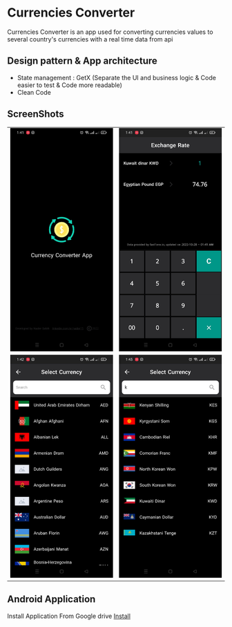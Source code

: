 # Currencies Converter

Currencies Converter is an app used for converting currencies values to several country's currencies with a real time data from api

## Design pattern & App architecture

- State management : GetX (Separate the UI and business logic & Code easier to test & Code more readable)
- Clean Code

## ScreenShots

<table>
    <tr>
        <td><img src="assets/screenshots/screenshot1.jpg" width="300" /></td>
        <td><img src="assets/screenshots/screenshot2.jpg" width="300" /></td>
    </tr>
    <tr>
        <td><img src="assets/screenshots/screenshot3.jpg" width="300" /></td>
        <td><img src="assets/screenshots/screenshot4.jpg" width="300" /></td>
    </tr>
</table>

## Android Application

Install Application From Google drive [Install](https://drive.google.com/file/d/1YwoeDQj7dYnig7R5fNAcPR6H_oEusUnR/view?usp=sharing)
